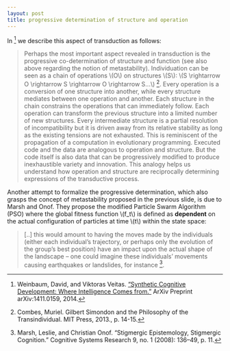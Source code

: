 ```yaml
---
layout: post
title: progressive determination of structure and operation
---
```

In [^1] we describe this aspect of transduction as follows:

> Perhaps the most important aspect revealed in transduction is the progressive co-determination of structure and function (see also above regarding the notion of metastability). Individuation can be seen as a chain of operations \\(O\\) on structures \\(S\\): \\(S \rightarrow O \rightarrow S \rightarrow O \rightarrow S...\\) [^2]. Every operation is a conversion of one structure into another, while every structure mediates between one operation and another. Each structure in the chain constrains the operations that can immediately follow. Each operation can transform the previous structure into a limited number of new structures. Every intermediate structure is a partial resolution of incompatibility but it is driven away from its relative stability as long as the existing tensions are not exhausted. This is reminiscent of the propagation of a computation in evolutionary programming. Executed code and the data are analogous to operation and structure. But the code itself is also data that can be progressively modified to produce inexhaustible variety and innovation. This analogy helps us understand how operation and structure are reciprocally determining expressions of the transductive process.

Another attempt to formalize the progressive determination, which also grasps the concept of metastability proposed in the previous slide, is due to Marsh and Onof. They propose the modified Particle Swarm Algorithm (PSO) where the global fitness function \\(f\_t\\) is defined as **dependent** on the actual configuration of particles at time \\(t\\) within the state space:

> [..] this would amount to having the moves made by the individuals (either each individual’s trajectory, or perhaps only the evolution of the group’s best position) have an impact upon the actual shape of the landscape – one could imagine these individuals’ movements causing earthquakes or landslides, for instance [^3].

[^1]: Weinbaum, David, and Viktoras Veitas. [“Synthetic Cognitive Development: Where Intelligence Comes from.”](http://arxiv.org/abs/1411.0159) ArXiv Preprint arXiv:1411.0159, 2014.
[^2]: Combes, Muriel. Gilbert Simondon and the Philosophy of the Transindividual. MIT Press, 2013., p. 14-15.
[^3]: Marsh, Leslie, and Christian Onof. “Stigmergic Epistemology, Stigmergic Cognition.” Cognitive Systems Research 9, no. 1 (2008): 136–49, p. 11.
